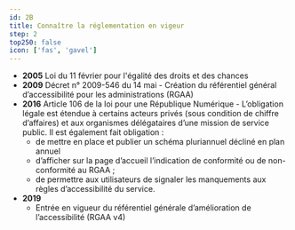 ```yaml
---
id: 2B
title: Connaître la réglementation en vigeur
step: 2
top250: false
icon: ['fas', 'gavel']
---
```


* **2005** Loi du 11 février pour l'égalité des droits et des chances
* **2009** Décret n° 2009-546 du 14 mai - Création du référentiel général d’accessibilité pour les administrations (RGAA)
* **2016** Article 106 de la loi pour une République Numérique - L’obligation légale est étendue à certains acteurs privés (sous condition de chiffre d’affaires) et aux organismes délégataires d’une mission de service public. Il est également fait obligation :
    * de mettre en place et publier un schéma pluriannuel décliné en plan annuel
    * d’afficher sur la page d’accueil l’indication de conformité ou de non-conformité au RGAA ;
    * de permettre aux utilisateurs de signaler les manquements aux règles d’accessibilité du service.
* **2019** 
    * Entrée en vigueur du référentiel générale d’amélioration de l’accessibilité (RGAA v4)